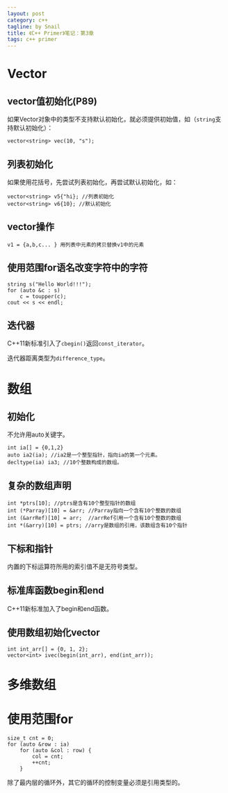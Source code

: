```yaml
---
layout: post
category: c++
tagline: by Snail
title: 《C++ Primer》笔记：第3章
tags: c++ primer
---
```

# Vector
## vector值初始化(P89)

如果Vector对象中的类型不支持默认初始化，就必须提供初始值，如（`string`支持默认初始化）：

    vector<string> vec(10, "s");

## 列表初始化

如果使用花括号，先尝试列表初始化，再尝试默认初始化，如：

    vector<string> v5{"hi}; //列表初始化
    vector<string> v6{10}; //默认初始化
    
## vector操作

    v1 = {a,b,c... } 用列表中元素的拷贝替换v1中的元素
    
## 使用范围for语名改变字符中的字符

    string s("Hello World!!!");
    for (auto &c : s)
        c = toupper(c);
    cout << s << endl;
    
## 迭代器

C++11新标准引入了`cbegin()`返回`const_iterator`。

迭代器距离类型为`difference_type`。

# 数组

## 初始化

不允许用auto关键字。

    int ia[] = {0,1,2}
    auto ia2(ia); //ia2是一个整型指针，指向ia的第一个元素。
    decltype(ia) ia3; //10个整数构成的数组。

## 复杂的数组声明

    int *ptrs[10]; //ptrs是含有10个整型指针的数组
    int (*Parray)[10] = &arr; //Parray指向一个含有10个整数的数组
    int (&arrRef)[10] = arr;  //arrRef引用一个含有10个整数的数组
    int *(&arry)[10] = ptrs; //arry是数组的引用，该数组含有10个指针
    
## 下标和指针

内置的下标运算符所用的索引值不是无符号类型。

## 标准库函数begin和end

C++11新标准加入了begin和end函数。

## 使用数组初始化vector

    int int_arr[] = {0, 1, 2};
    vector<int> ivec(begin(int_arr), end(int_arr));
    
# 多维数组

# 使用范围for

    size_t cnt = 0;
    for (auto &row : ia)
        for (auto &col : row) {
            col = cnt;
            ++cnt;
        }
除了最内层的循环外，其它的循环的控制变量必须是引用类型的。
